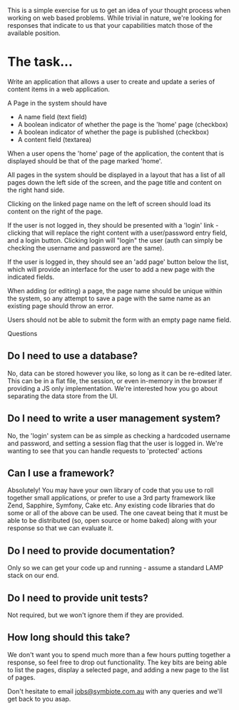 This is a simple exercise for us to get an idea of your thought process when working on web based problems. While trivial in nature, we're looking for responses that indicate to us that your capabilities match those of the available position.

# The task...

Write an application that allows a user to create and update a series of content items in a web application.

A Page in the system should have

* A name field (text field)
* A boolean indicator of whether the page is the 'home' page (checkbox)
* A boolean indicator of whether the page is published (checkbox)
* A content field (textarea)

When a user opens the 'home' page of the application, the content that is displayed should be that of the page marked 'home'.

All pages in the system should be displayed in a layout that has a list of all pages down the left side of the screen, and the page title and content on the right hand side.

Clicking on the linked page name on the left of screen should load its content on the right of the page. 

If the user is not logged in, they should be presented with a 'login' link - clicking that will replace the right content with a user/password entry field, and a login button. Clicking login will "login" the user (auth can simply be checking the username and password are the same). 

If the user is logged in, they should see an 'add page' button below the list, which will provide an interface for the user to add a new page with the indicated fields.

When adding (or editing) a page, the page name should be unique within the system, so any attempt to save a page with the same name as an existing page should throw an error.

Users should not be able to submit the form with an empty page name field.


Questions

## Do I need to use a database?

No, data can be stored however you like, so long as it can be re-edited later. This can be in a flat file, the session, or even in-memory in the browser if providing a JS only implementation. We're interested how you go about separating the data store from the UI. 

## Do I need to write a user management system?

No, the 'login' system can be as simple as checking a hardcoded username and password, and setting a session flag that the user is logged in. We're wanting to see that you can handle requests to 'protected' actions

## Can I use a framework?

Absolutely! You may have your own library of code that you use to roll together small applications, or prefer to use a 3rd party framework like Zend, Sapphire, Symfony, Cake etc. Any existing code libraries that do some or all of the above can be used. The one caveat being that it must be able to be distributed (so, open source or home baked) along with your response so that we can evaluate it.

## Do I need to provide documentation?

Only so we can get your code up and running - assume a standard LAMP stack on our end.

## Do I need to provide unit tests?

Not required, but we won't ignore them if they are provided.

## How long should this take?

We don't want you to spend much more than a few hours putting together a response, so feel free to drop out functionality. The key bits are being able to list the pages, display a selected page, and adding a new page to the list of pages. 

Don't hesitate to email jobs@symbiote.com.au with any queries and we'll get back to you asap.
